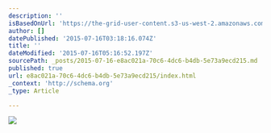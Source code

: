 ```yaml
---
description: ''
isBasedOnUrl: 'https://the-grid-user-content.s3-us-west-2.amazonaws.com/38ba7c0f-ce45-431b-9b00-982e67a3f527.jpg'
author: []
datePublished: '2015-07-16T03:18:16.074Z'
title: ''
dateModified: '2015-07-16T05:16:52.197Z'
sourcePath: _posts/2015-07-16-e8ac021a-70c6-4dc6-b4db-5e73a9ecd215.md
published: true
url: e8ac021a-70c6-4dc6-b4db-5e73a9ecd215/index.html
_context: 'http://schema.org'
_type: Article

---
```

![](https://the-grid-user-content.s3-us-west-2.amazonaws.com/38ba7c0f-ce45-431b-9b00-982e67a3f527.jpg)